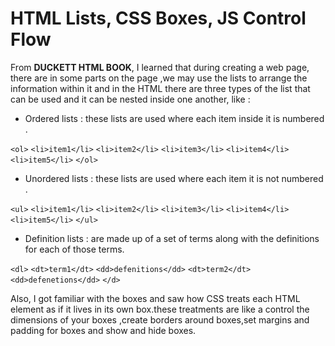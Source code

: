 # HTML Lists, CSS Boxes, JS Control Flow

From **DUCKETT HTML BOOK**, I learned that during creating a web page, there are in some parts on the page ,we may use the lists to arrange the information within it and in the HTML there are three types of the list that can be used and it can be nested inside one another, like :

* Ordered lists : these lists are used where each item inside it is numbered .

`<ol>`
`<li>item1</li>`
`<li>item2</li>`
`<li>item3</li>`
`<li>item4</li>`
`<li>item5</li>`
`</ol>`

* Unordered lists : these lists are used where each item it is not numbered .

`<ul>`
`<li>item1</li>`
`<li>item2</li>`
`<li>item3</li>`
`<li>item4</li>`
`<li>item5</li>`
`</ul>`

* Definition lists : are made up of a set of terms along with the definitions for each of those terms.

`<dl>`
`<dt>term1</dt>`
`<dd>defenitions</dd>`
`<dt>term2</dt>`
`<dd>defenetions</dd>`
`</d>`

Also, I got familiar with the boxes and saw how CSS treats each HTML element as if it lives in its own box.these treatments are like a control the dimensions of your boxes ,create borders around boxes,set margins and padding for boxes and show and hide boxes.
